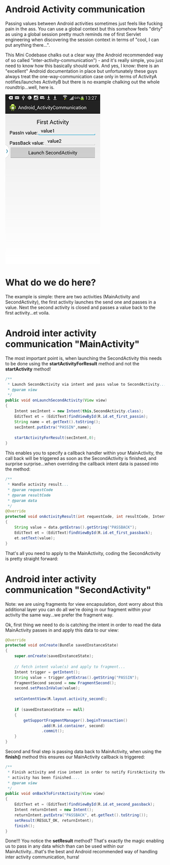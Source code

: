 Android Activity communication
=================================

Passing values between Android activities sometimes just feels like fucking pain in the ass. You can use a global context but this somehow feels "dirty" as using a global session pretty much reminds me of first Servlet engineering when discovering the session context in terms of "cool, I can put anything there...". 

This Mini Codebase chalks out a clear way (the Android recommended way of so called "inter-activity-communication") - and it's really simple, you just need to know how this basically should work. And yes, I know: there is an "excellent" Android documentation in place but unfortunately these guys always treat the one-way-communication case only in terms of ActivityA notifies/launches ActivityB but there is no example chalking out the whole roundtrip...well, here is.

![ScreenShot](/images/example_small.png)

# What do we do here?

The example is simple: there are two activities (MainActivity and SecondActivity), the first activity launches the send one and passes in a value. Next the second activity is closed and passes a value back to the first activity...et voila.

# Android inter activity communication "MainActivity"

The most important point is, when launching the SecondActivity this needs to be done using the **startActivityForResult** method  and not the **startActivity** method!

```java
/**
 * Launch SecondActivity via intent and pass value to SecondActivity...
 * @param view
 */
public void onLaunchSecondActivity(View view)
{
    Intent secIntent = new Intent(this,SecondActivity.class);
    EditText et = (EditText)findViewById(R.id.et_first_passin);
    String name = et.getText().toString();
    secIntent.putExtra("PASSIN",name);

    startActivityForResult(secIntent,0);
}
```

This enables you to specify a callback handler within your MainActivity, the call back will be triggered as soon as the SecondActivity is finished, and surprise surprise...when overriding the callback intent data is passed into the method:

```java
/**
 * Handle activity result...
 * @param requestCode
 * @param resultCode
 * @param data
 */
@Override
protected void onActivityResult(int requestCode, int resultCode, Intent data)
{
    String value = data.getExtras().getString("PASSBACK");
    EditText et = (EditText)findViewById(R.id.et_first_passback);
    et.setText(value);
}
```

That's all you need to apply to the MainActivity, coding the SecondActivity is pretty straight forward:

# Android inter activity communication "SecondActivity"

Note: we are using fragments for view encapsulation, dont worry about this additional layer you can do all we're doing in our fragment within your activity the same way...we prefer the fragment way.

Ok, first thing we need to do is catching the intent in order to read the data MainActivity passes in and apply this data to our view:

```java
@Override
protected void onCreate(Bundle savedInstanceState) 
{
    super.onCreate(savedInstanceState);

    // fetch intent value(s) and apply to fragment...
    Intent trigger = getIntent();
    String value = trigger.getExtras().getString("PASSIN");
    FragmentSecond second = new FragmentSecond();
    second.setPassInValue(value);

    setContentView(R.layout.activity_second);

    if (savedInstanceState == null) 
    {
        getSupportFragmentManager().beginTransaction()
                .add(R.id.container, second)
                .commit();
    }
}
```

Second and final step is passing data back to MainActivity, when using the **finish()** method this ensures our MainActivity callback is triggered:

```java
/**
 * Finish activity and rise intent in order to notify FirstActivity the
 * activity has been finished....
 * @param view
 */
public void onBackToFirstActivity(View view)
{
    EditText et = (EditText)findViewById(R.id.et_second_passback);
    Intent returnIntent = new Intent();
    returnIntent.putExtra("PASSBACK", et.getText().toString());
    setResult(RESULT_OK, returnIntent);
    finish();
}
```

Done!!! You notice the **setResult** method? That's exactly the magic enabling us to pass in any data which than can be used within our MainActivity...that's the best and Android recommended way of handling inter activity communication, hurra!